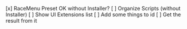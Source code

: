 [x] RaceMenu Preset OK without Installer?
[ ] Organize Scripts (without Installer)
[ ] Show UI Extensions list
[ ] Add some things to id
[ ] Get the result from it
